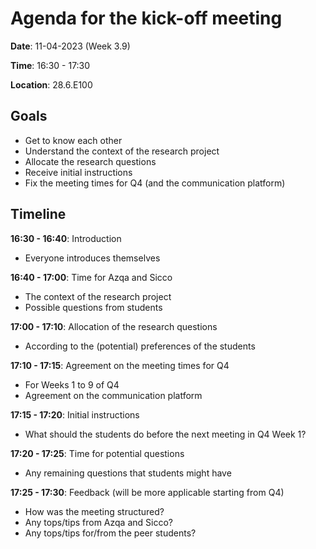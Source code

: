 # Agenda for the kick-off meeting

**Date**: 11-04-2023 (Week 3.9)

**Time**: 16:30 - 17:30

**Location**: 28.6.E100

## Goals

- Get to know each other
- Understand the context of the research project
- Allocate the research questions
- Receive initial instructions
- Fix the meeting times for Q4 (and the communication platform)

## Timeline

**16:30 - 16:40**: Introduction

- Everyone introduces themselves

**16:40 - 17:00**: Time for Azqa and Sicco

- The context of the research project
- Possible questions from students

**17:00 - 17:10**: Allocation of the research questions

- According to the (potential) preferences of the students

**17:10 - 17:15**: Agreement on the meeting times for Q4

- For Weeks 1 to 9 of Q4
- Agreement on the communication platform

**17:15 - 17:20**: Initial instructions

- What should the students do before the next meeting in Q4 Week 1?

**17:20 - 17:25**: Time for potential questions

- Any remaining questions that students might have

**17:25 - 17:30**: Feedback (will be more applicable starting from Q4)

- How was the meeting structured?
- Any tops/tips from Azqa and Sicco?
- Any tops/tips for/from the peer students?

